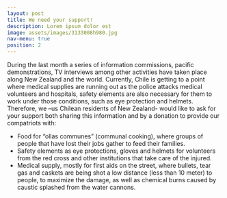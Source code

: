 ```yaml
---
layout: post
title: We need your support!
description: Lorem ipsum dolor est
image: assets/images/3133008h980.jpg
nav-menu: true
position: 2
---
```


During the last month a series of information commissions, pacific demonstrations, TV interviews among other activities have taken place along New Zealand and the world. Currently, Chile is getting to a point where medical supplies are running out as the police attacks medical volunteers and hospitals, safety elements are also necessary for them to work under those conditions, such as eye protection and helmets. Therefore, we –us Chilean residents of New Zealand- would like to ask for your support both sharing this information and by a donation to provide our compatriots with:
<ul>
  <li>
    Food for “ollas communes” (communal cooking), where groups of people that have lost their jobs gather to feed their families.
  </li>
  <li>
    Safety elements as eye protections, gloves and helmets for volunteers from the red cross and other institutions that take care of the injured.
  </li>
  <li>
    Medical supply, mostly for first aids on the street, where bullets, tear gas and caskets are being shot a low distance (less than 10 meter) to people, to maximize the damage, as well as chemical burns caused by caustic splashed from the water cannons.
  </li>
</ul>
